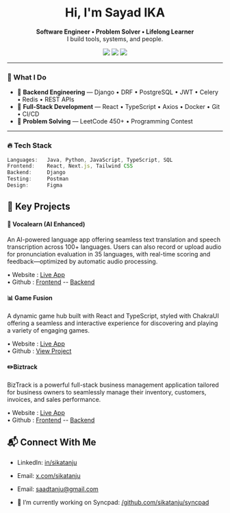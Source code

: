 <h1 align="center">Hi, I'm Sayad IKA</h1>

<p align="center">
  <b>Software Engineer • Problem Solver • Lifelong Learner </b><br>
  I build tools, systems, and people.
</p>

<p align="center">
  <a href="https://saadtanju.me" target="_blank"><img src="https://img.shields.io/badge/Portfolio-sikatanju-informational?style=for-the-badge&logo=vercel&logoColor=white"/></a>
  <a href="https://www.linkedin.com/in/sikatanju" target="_blank"><img src="https://img.shields.io/badge/LinkedIn-%230077B5.svg?style=for-the-badge&logo=linkedin&logoColor=white"/></a>
  <a href="https://x.com/sikatanju" target="_blank"><img src="https://img.shields.io/badge/Twitter-%231DA1F2.svg?style=for-the-badge&logo=twitter&logoColor=white"/></a>
</p>

---

### 🧠 What I Do

- 🧬 **Backend Engineering** — Django • DRF • PostgreSQL • JWT • Celery • Redis • REST APIs
- 🔁 **Full-Stack Development** — React • TypeScript • Axios • Docker • Git • CI/CD
- 🎨 **Problem Solving** — LeetCode 450+ • Programming Contest

---

### 🔥 Tech Stack

```ts
Languages:   Java, Python, JavaScript, TypeScript, SQL
Frontend:    React, Next.js, Tailwind CSS
Backend:     Django
Testing:     Postman
Design:      Figma
```

<h2>🚀 Key Projects</h2>

<h4>🧰 Vocalearn (AI Enhanced)</h4>
<p>An AI-powered language app offering seamless text translation and speech transcription across 100+ languages. Users can also record or upload audio for pronunciation evaluation in 35 languages, with real-time scoring and feedback—optimized by automatic audio processing.</p>

• Website : <a href="https://vocalearn-ai.vercel.app/">Live App</a><br />
• Github  : <a href="https://github.com/sikatanju/vocalearn-frontend/">Frontend</a> -- <a href="https://github.com/sikatanju/vocalearn-backend/">Backend</a>

<h4>📊 Game Fusion</h4>
<p>A dynamic game hub built with React and TypeScript, styled with ChakraUI offering a seamless and interactive experience for discovering and playing a variety of engaging games.</p>

• Website : <a href="https://game-fusion-sikatanju.vercel.app/">Live App</a><br />
• Github  :  <a href="https://github.com/sikatanju/game-fusion/">View Project</a>

<h4>✏️Biztrack</h4>
<p>BizTrack is a powerful full-stack business management application tailored for business owners to seamlessly manage their inventory, customers, invoices, and sales performance.</p>

• Website : <a href="https://biztrack-five.vercel.app/">Live App</a><br />
• Github  :  <a href="https://github.com/sikatanju/biztrack-frontend/">Frontend</a> -- <a href="https://github.com/sikatanju/biztrack-backend/">Backend</a>


<h2>📬 Connect With Me</h2>

- LinkedIn: <a href='https://www.linkedin.com/in/sikatanju/'>in/sikatanju</a>

- Email: <a href="https://x.com/sikatanju">x.com/sikatanju</a>

- Email: <a href="mailto:saadtanju@gmail.com">saadtanju@gmail.com</a>

- 🔭 I’m currently working on Syncpad: <a href='https://github.com/sikatanju/syncpad'>/github.com/sikatanju/syncpad</a><br />
<!--
</p>
<h3 align="left">Languages and Tools:</h3>
<p align="left"> <a href="https://aws.amazon.com" target="_blank" rel="noreferrer"> <img src="https://raw.githubusercontent.com/devicons/devicon/master/icons/amazonwebservices/amazonwebservices-original-wordmark.svg" alt="aws" width="40" height="40"/> </a> <a href="https://azure.microsoft.com/en-in/" target="_blank" rel="noreferrer"> <img src="https://www.vectorlogo.zone/logos/microsoft_azure/microsoft_azure-icon.svg" alt="azure" width="40" height="40"/> </a> <a href="https://www.djangoproject.com/" target="_blank" rel="noreferrer"> <img src="https://cdn.worldvectorlogo.com/logos/django.svg" alt="django" width="40" height="40"/> </a> <a href="https://www.docker.com/" target="_blank" rel="noreferrer"> <img src="https://raw.githubusercontent.com/devicons/devicon/master/icons/docker/docker-original-wordmark.svg" alt="docker" width="40" height="40"/> </a> <a href="https://www.java.com" target="_blank" rel="noreferrer"> <img src="https://raw.githubusercontent.com/devicons/devicon/master/icons/java/java-original.svg" alt="java" width="40" height="40"/> </a> <a href="https://developer.mozilla.org/en-US/docs/Web/JavaScript" target="_blank" rel="noreferrer"> <img src="https://raw.githubusercontent.com/devicons/devicon/master/icons/javascript/javascript-original.svg" alt="javascript" width="40" height="40"/> </a> <a href="https://www.mysql.com/" target="_blank" rel="noreferrer"> <img src="https://raw.githubusercontent.com/devicons/devicon/master/icons/mysql/mysql-original-wordmark.svg" alt="mysql" width="40" height="40"/> </a> <a href="https://www.postgresql.org" target="_blank" rel="noreferrer"> <img src="https://raw.githubusercontent.com/devicons/devicon/master/icons/postgresql/postgresql-original-wordmark.svg" alt="postgresql" width="40" height="40"/> </a> <a href="https://www.python.org" target="_blank" rel="noreferrer"> <img src="https://raw.githubusercontent.com/devicons/devicon/master/icons/python/python-original.svg" alt="python" width="40" height="40"/> </a> <a href="https://reactjs.org/" target="_blank" rel="noreferrer"> <img src="https://raw.githubusercontent.com/devicons/devicon/master/icons/react/react-original-wordmark.svg" alt="react" width="40" height="40"/> </a> <a href="https://tailwindcss.com/" target="_blank" rel="noreferrer"> <img src="https://www.vectorlogo.zone/logos/tailwindcss/tailwindcss-icon.svg" alt="tailwind" width="40" height="40"/> </a> <a href="https://www.typescriptlang.org/" target="_blank" rel="noreferrer"> <img src="https://raw.githubusercontent.com/devicons/devicon/master/icons/typescript/typescript-original.svg" alt="typescript" width="40" height="40"/> </a> </p>


**sikatanju/sikatanju** is a ✨ _special_ ✨ repository because its `README.md` (this file) appears on your GitHub profile.

Here are some ideas to get you started:

- 🔭 I’m currently working on ...
- 🌱 I’m currently learning ...
- 👯 I’m looking to collaborate on ...
- 🤔 I’m looking for help with ...
- 💬 Ask me about ...
- 📫 How to reach me: ...
- 😄 Pronouns: ...
- ⚡ Fun fact: ...
-->
